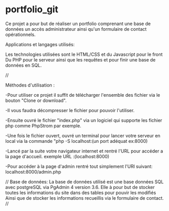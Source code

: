 # portfolio_git
Ce projet a pour but de réaliser un portfolio comprenant une base de données un accès administrateur ainsi qu'un formulaire de contact opérationnels.



Applications et langages utilisés:

Les technologies utilisées sont le HTML/CSS et du Javascript pour le front
Du PHP pour le serveur ainsi que les requêtes et pour finir une base de données en SQL.

//

Méthodes d'utilisation :


-Pour utiliser ce projet il suffit de télécharger l'ensemble des fichier via le bouton "Clone or download".

-Il vous faudra décompresser le fichier pour pouvoir l'utiliser.

-Ensuite ouvré le fichier "index.php" via un logiciel qui supporte les fichier php comme PhpStrom par exemple.

-Une fois le fichier ouvert, ouvré un terminal pour lancer votre serveur en local via la commande "php -S localhost:(un port adéquat ex:8000)

-Lancé par la suite votre navigateur internet et rentré l'URL pour accéder a la page d'accueil.
exemple URL :(localhost:8000)

-Pour accéder à la page d'admin rentré tout simplement l'URl suivant: localhost:8000/admin.php

//
Base de données:
La base de données utilisé est une base données SQL avec postgreSQL via PgAdmin 4 version 3.6.
Elle à pour but de stocker toutes les informations du site dans des tables pour pouvir les modifiés
Ainsi que de stocker les informations recueillis via le formulaire de contact.
//
